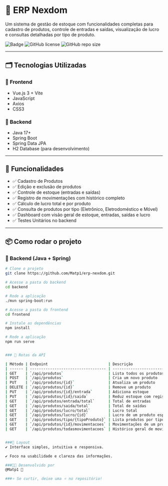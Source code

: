 # 🚀 ERP Nexdom

Um sistema de gestão de estoque com funcionalidades completas para cadastro de produtos, controle de entradas e saídas, visualização de lucro e consultas detalhadas por tipo de produto.

![Badge](https://img.shields.io/badge/Status-Em%20Desenvolvimento-blue)
![GitHub license](https://img.shields.io/github/license/Matp1/erp-nexdom)
![GitHub repo size](https://img.shields.io/github/repo-size/Matp1/erp-nexdom)

---

## 🗂️ Tecnologias Utilizadas

### 🔗 **Frontend**
- Vue.js 3 + Vite
- JavaScript
- Axios
- CSS3

### 🔗 **Backend**
- Java 17+
- Spring Boot
- Spring Data JPA
- H2 Database (para desenvolvimento)

---

## 📜 Funcionalidades

- ✅ Cadastro de Produtos
- ✅ Edição e exclusão de produtos
- ✅ Controle de estoque (entradas e saídas)
- ✅ Registro de movimentações com histórico completo
- ✅ Cálculo de lucro total e por produto
- ✅ Consulta de produtos por tipo (Eletrônico, Eletrodoméstico e Móvel)
- ✅ Dashboard com visão geral de estoque, entradas, saídas e lucro
- ✅ Testes Unitários no backend

---

## 📦 Como rodar o projeto

### 🔧 Backend (Java + Spring)

```bash
# Clone o projeto
git clone https://github.com/Matp1/erp-nexdom.git

# Acesse a pasta do backend
cd backend

# Rode a aplicação
./mvn spring-boot:run

# Acesse a pasta do frontend
cd frontend

# Instale as dependências
npm install

# Rode a aplicação
npm run serve


### 🔗 Rotas da API

| Método | Endpoint                           | Descrição                           |
| ------ | ---------------------------------- | ----------------------------------- |
| GET    | `/api/produtos`                    | Lista todos os produtos             |
| POST   | `/api/produtos`                    | Cria um novo produto                |
| PUT    | `/api/produtos/{id}`               | Atualiza um produto                 |
| DELETE | `/api/produtos/{id}`               | Remove um produto                   |
| PUT    | `/api/produtos/{id}/entrada`       | Adiciona estoque                    |
| PUT    | `/api/produtos/{id}/saida`         | Reduz estoque com registro de venda |
| GET    | `/api/produtos/entrada/total`      | Total de entradas                   |
| GET    | `/api/produtos/saida/total`        | Total de saídas                     |
| GET    | `/api/produtos/lucro/total`        | Lucro total                         |
| GET    | `/api/produtos/lucro/{id}`         | Lucro de um produto específico      |
| GET    | `/api/produtos/tipo/{tipoProduto}` | Lista produtos por tipo             |
| GET    | `/api/produtos/{id}/movimentacoes` | Movimentações de um produto         |
| GET    | `/api/produtos/todasmovimentacoes` | Histórico geral de movimentações    |


###🎯 Layout
✔️ Interface simples, intuitiva e responsiva.

✔️ Foco na usabilidade e clareza das informações.

###🧑‍💻 Desenvolvido por
@Matp1 💙

###⭐ Se curtir, deixe uma ⭐ no repositório!


